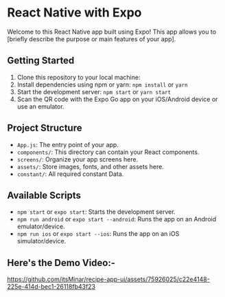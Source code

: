 # React Native with Expo

Welcome to this React Native app built using Expo! This app allows you to [briefly describe the purpose or main features of your app].


## Getting Started

1. Clone this repository to your local machine:
2. Install dependencies using npm or yarn: `npm install` or `yarn`
3. Start the development server: `npm start` or `yarn start`
4. Scan the QR code with the Expo Go app on your iOS/Android device or use an emulator.

## Project Structure

- `App.js`: The entry point of your app.
- `components/`: This directory can contain your React components.
- `screens/`: Organize your app screens here.
- `assets/`: Store images, fonts, and other assets here.
- `constant/`: All required constant Data.

## Available Scripts

- `npm start` or `expo start`: Starts the development server.
- `npm run android` or `expo start --android`: Runs the app on an Android emulator/device.
- `npm run ios` or `expo start --ios`: Runs the app on an iOS simulator/device.

## Here's the Demo Video:-

https://github.com/itsMinar/recipe-app-ui/assets/75926025/c22e4148-225e-414d-bec1-26118fb43f23
